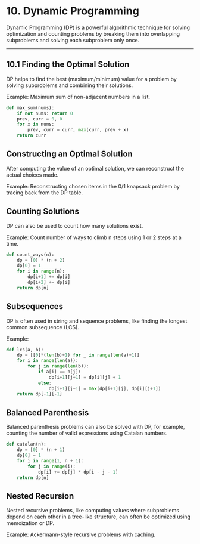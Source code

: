 
# 10. Dynamic Programming

Dynamic Programming (DP) is a powerful algorithmic technique for solving optimization and counting problems by breaking them into overlapping subproblems and solving each subproblem only once.

---

## 10.1 Finding the Optimal Solution

DP helps to find the best (maximum/minimum) value for a problem by solving subproblems and combining their solutions.

Example: Maximum sum of non-adjacent numbers in a list.
```python
def max_sum(nums):
    if not nums: return 0
    prev, curr = 0, 0
    for x in nums:
        prev, curr = curr, max(curr, prev + x)
    return curr
```

## Constructing an Optimal Solution
After computing the value of an optimal solution, we can reconstruct the actual choices made.

Example: Reconstructing chosen items in the 0/1 knapsack problem by tracing back from the DP table.

## Counting Solutions
DP can also be used to count how many solutions exist.

Example: Count number of ways to climb n steps using 1 or 2 steps at a time.
```python
def count_ways(n):
    dp = [0] * (n + 2)
    dp[0] = 1
    for i in range(n):
        dp[i+1] += dp[i]
        dp[i+2] += dp[i]
    return dp[n]
```

## Subsequences
DP is often used in string and sequence problems, like finding the longest common subsequence (LCS).

Example:
```python
def lcs(a, b):
    dp = [[0]*(len(b)+1) for _ in range(len(a)+1)]
    for i in range(len(a)):
        for j in range(len(b)):
            if a[i] == b[j]:
                dp[i+1][j+1] = dp[i][j] + 1
            else:
                dp[i+1][j+1] = max(dp[i+1][j], dp[i][j+1])
    return dp[-1][-1]
```

## Balanced Parenthesis
Balanced parenthesis problems can also be solved with DP, for example, counting the number of valid expressions using Catalan numbers.
```python
def catalan(n):
    dp = [0] * (n + 1)
    dp[0] = 1
    for i in range(1, n + 1):
        for j in range(i):
            dp[i] += dp[j] * dp[i - j - 1]
    return dp[n]
```

## Nested Recursion
Nested recursive problems, like computing values where subproblems depend on each other in a tree-like structure, can often be optimized using memoization or DP.

Example: Ackermann-style recursive problems with caching.